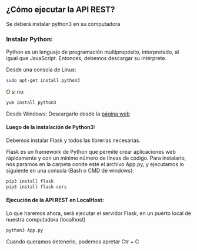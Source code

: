 ## ¿Cómo ejecutar la API REST?

Se deberá instalar python3 en su computadora

### Instalar Python:

Python es un lenguaje de programación multipropósito, interpretado, al igual que JavaScript. Entonces, debemos descargar su intérprete.

Desde una consola de Linux:

```bash
sudo apt-get install python3
```
O si no:
```bash
yum install python3
```

Desde Windows: Descargarlo desde la [página web](https://www.python.org/downloads/) 

#### Luego de la instalación de Python3:
Debemos instalar Flask y todos las librerías necesarias.

Flask es un framework de Python que permite crear aplicaciones web rápidamente y con un mínimo número de líneas de código. 
Para instalarlo, nos paramos en la carpeta conde esté el archivo App.py, y ejecutamos lo siguiente en una consola (Bash o CMD de windows):

```bash
pip3 install flask
pip3 install flask-cors
```
#### Ejecución de la API REST en LocalHost:
Lo que haremos ahora, será ejecutar el servidor Flask, en un puerto local de nuestra computadora (localhost)

```bash
python3 App.py
```
Cuando queramos detenerlo, podemos apretar Ctr + C